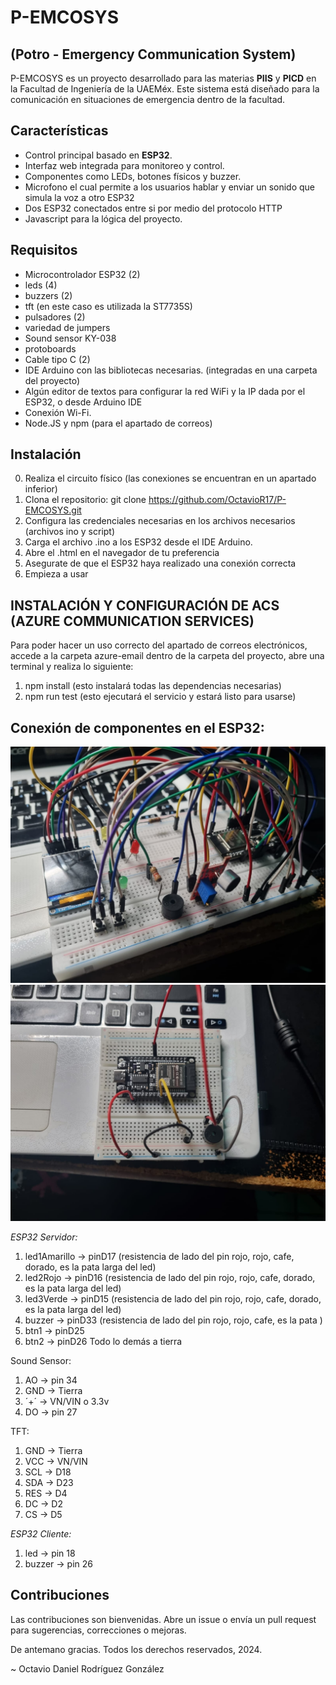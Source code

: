 # P-EMCOSYS 
## (Potro - Emergency Communication System)

P-EMCOSYS es un proyecto desarrollado para las materias **PIIS** y **PICD** en la Facultad de Ingeniería de la UAEMéx. Este sistema está diseñado para la comunicación en situaciones de emergencia dentro de la facultad.

## Características

- Control principal basado en **ESP32**.
- Interfaz web integrada para monitoreo y control.
- Componentes como LEDs, botones físicos y buzzer.
- Microfono el cual permite a los usuarios hablar y enviar un sonido que simula la voz a otro ESP32
- Dos ESP32 conectados entre si por medio del protocolo HTTP
- Javascript para la lógica del proyecto.

## Requisitos

- Microcontrolador ESP32 (2)
- leds (4)
- buzzers (2)
- tft (en este caso es utilizada la ST7735S)
- pulsadores (2)
- variedad de jumpers
- Sound sensor KY-038
- protoboards
- Cable tipo C (2)
- IDE Arduino con las bibliotecas necesarias. (integradas en una carpeta del proyecto)
- Algún editor de textos para configurar la red WiFi y la IP dada por el ESP32, o desde Arduino IDE
- Conexión Wi-Fi.
- Node.JS y npm (para el apartado de correos)

## Instalación

0. Realiza el circuito físico (las conexiones se encuentran en un apartado inferior)
1. Clona el repositorio: git clone https://github.com/OctavioR17/P-EMCOSYS.git
2. Configura las credenciales necesarias en los archivos necesarios (archivos ino y script)
3. Carga el archivo .ino a los ESP32 desde el IDE Arduino.
4. Abre el .html en el navegador de tu preferencia
5. Asegurate de que el ESP32 haya realizado una conexión correcta
6. Empieza a usar

## INSTALACIÓN Y CONFIGURACIÓN DE ACS (AZURE COMMUNICATION SERVICES)
Para poder hacer un uso correcto del apartado de correos electrónicos, accede a la carpeta azure-email dentro de la carpeta del proyecto, abre una terminal y realiza lo siguiente: 
1. npm install (esto instalará todas las dependencias necesarias)
2. npm run test (esto ejecutará el servicio y estará listo para usarse)

## Conexión de componentes en el ESP32:

![Guia Conexion ESP32 Servidor](multimedia/circuitoServidor.jpeg "Cricuito Servidor")
![Guia Conexion ESP32 Cliente](multimedia/circuitoCliente.jpeg "Cricuito Cliente")

*ESP32 Servidor:*
1. led1Amarillo -> pinD17 (resistencia de lado del pin rojo, rojo, cafe, dorado, es la pata larga del led)
2. led2Rojo -> pinD16 (resistencia de lado del pin rojo, rojo, cafe, dorado, es la pata larga del led)
3. led3Verde -> pinD15 (resistencia de lado del pin rojo, rojo, cafe, dorado, es la pata larga del led)
4. buzzer -> pinD33 (resistencia de lado del pin rojo, rojo, cafe, es la pata )
5. btn1 -> pinD25
6. btn2 -> pinD26
Todo lo demás a tierra

Sound Sensor:
1. AO -> pin 34
2. GND -> Tierra
3. ´+´ -> VN/VIN o 3.3v
4. DO -> pin 27

TFT:
1. GND -> Tierra
2. VCC -> VN/VIN
3. SCL -> D18
4. SDA -> D23
5. RES -> D4
6. DC -> D2
7. CS -> D5

*ESP32 Cliente:*
1. led -> pin 18
2. buzzer -> pin 26

## Contribuciones
Las contribuciones son bienvenidas. Abre un issue o envía un pull request para sugerencias, correcciones o mejoras.

De antemano gracias.
Todos los derechos reservados, 2024.

~ Octavio Daniel Rodríguez González
